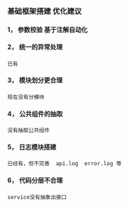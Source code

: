 ###   基础框架搭建  优化建议


####  1， 参数校验 基于注解自动化


####  2， 统一的异常处理  
    已有


####  3， 模块划分更合理  
    现在没有分模块


####  4， 公共组件的抽取  
    没有抽取公共组件


####  5， 日志模块搭建    
    已经有，但不完善  api.log  error.log 等


####  6， 代码分层不合理
    service没有抽象出接口